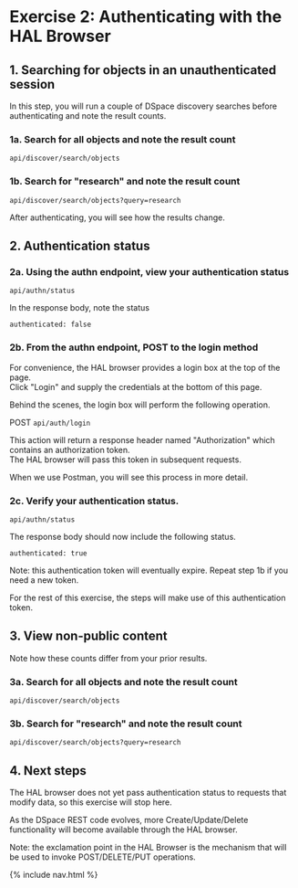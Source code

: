 # Exercise 2: Authenticating with the HAL Browser

## 1. Searching for objects in an unauthenticated session
In this step, you will run a couple of DSpace discovery searches before authenticating and note the result counts.

### 1a. Search for all objects and note the result count

`api/discover/search/objects`

### 1b. Search for "research" and note the result count

`api/discover/search/objects?query=research`

After authenticating, you will see how the results change.

## 2. Authentication status

### 2a. Using the authn endpoint, view your authentication status

`api/authn/status`

In the response body, note the status

    authenticated: false

### 2b. From the authn endpoint, POST to the login method
For convenience, the HAL browser provides a login box at the top of the page.  
Click "Login" and supply the credentials at the bottom of this page.

Behind the scenes, the login box will perform the following operation.

POST `api/auth/login`

This action will return a response header named "Authorization" which contains an authorization token.  
The HAL browser will pass this token in subsequent requests.

When we use Postman, you will see this process in more detail.

### 2c. Verify your authentication status.

`api/authn/status`

The response body should now include the following status.

    authenticated: true

Note: this authentication token will eventually expire.  Repeat step 1b if you need a new token.

For the rest of this exercise, the steps will make use of this authentication token.

## 3. View non-public content
Note how these counts differ from your prior results.

### 3a. Search for all objects and note the result count

`api/discover/search/objects`

### 3b. Search for "research" and note the result count

`api/discover/search/objects?query=research`

## 4. Next steps

The HAL browser does not yet pass authentication status to requests that modify data, so this exercise will stop here.

As the DSpace REST code evolves, more Create/Update/Delete functionality will become available through the HAL browser.

Note: the exclamation point in the HAL Browser is the mechanism that will be used to invoke POST/DELETE/PUT operations.

{% include nav.html %}
